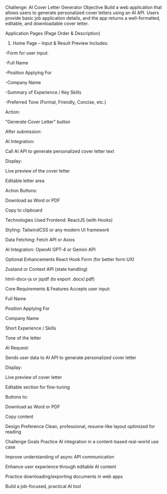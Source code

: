 Challenge: AI Cover Letter Generator
Objective
Build a web application that allows users to generate personalized cover letters using an AI API. Users provide basic job application details, and the app returns a well-formatted, editable, and downloadable cover letter.

Application Pages (Page Order & Description)
1. Home Page – Input & Result Preview
Includes:

-Form for user input:

-Full Name

-Position Applying For

-Company Name

-Summary of Experience / Key Skills

-Preferred Tone (Formal, Friendly, Concise, etc.)

Action:

"Generate Cover Letter" button

After submission:

AI Integration:

Call AI API to generate personalized cover letter text

Display:

Live preview of the cover letter

Editable letter area

Action Buttons:

Download as Word or PDF

Copy to clipboard

Technologies Used
Frontend: ReactJS (with Hooks)

Styling: TailwindCSS or any modern UI framework

Data Fetching: Fetch API or Axios

AI Integration: OpenAI GPT-4 or Gemini API

Optional Enhancements
React Hook Form (for better form UX)

Zustand or Context API (state handling)

html-docx-js or jspdf (to export .docx/.pdf)

Core Requirements & Features
Accepts user input:

Full Name

Position Applying For

Company Name

Short Experience / Skills

Tone of the letter

AI Request:

Sends user data to AI API to generate personalized cover letter

Display:

Live preview of cover letter

Editable section for fine-tuning

Buttons to:

Download as Word or PDF

Copy content

Design Preference
Clean, professional, resume-like layout optimized for reading

Challenge Goals
Practice AI integration in a content-based real-world use case

Improve understanding of async API communication

Enhance user experience through editable AI content

Practice downloading/exporting documents in web apps

Build a job-focused, practical AI tool

